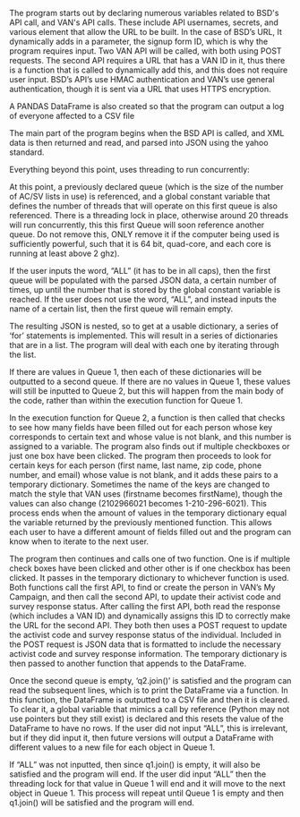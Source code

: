 The program starts out by declaring numerous variables related to BSD's API call, and VAN's API calls. These include API usernames, secrets, and various element that allow the URL to be built. In the case of BSD’s URL, It dynamically adds in a parameter, the signup form ID, which is why the program requires input. Two VAN API will be called, with both using POST requests. The second API requires a URL that has a VAN ID in it, thus there is a function that is called to dynamically add this, and this does not require user input. BSD’s API’s use HMAC authentication and VAN’s use general authentication, though it is sent via a URL that uses HTTPS encryption.

A PANDAS DataFrame is also created so that the program can output a log of everyone affected to a CSV file

The main part of the program begins when the BSD API is called, and XML data is then returned and read, and parsed into JSON using the yahoo standard. 

Everything beyond this point, uses threading to run concurrently:

At this point, a previously declared queue (which is the size of the number of AC/SV lists in use) is referenced, and a global constant variable that defines the number of threads that will operate on this first queue is also referenced. There is a threading lock in place, otherwise around 20 threads will run concurrently, this this first Queue will soon reference another queue. Do not remove this, ONLY remove it if the computer being used is sufficiently powerful, such that it is 64 bit, quad-core, and each core is running at least above 2 ghz). 

If the user inputs the word, “ALL” (it has to be in all caps), then the first queue will be populated with the parsed JSON data, a certain number of times, up until the number that is stored by the global constant variable is reached. If the user does not use the word, “ALL”, and instead inputs the name of a certain list, then the first queue will remain empty.

The resulting JSON is nested, so to get at a usable dictionary, a series of ‘for’ statements is implemented. This will result in a series of dictionaries that are in a list. The program will deal with each one by iterating through the list. 

If there are values in Queue 1, then each of these dictionaries will be outputted to a second queue. If there are no values in Queue 1, these values will still be inputted to Queue 2, but this will happen from the main body of the code, rather than within the execution function for Queue 1.

In the execution function for Queue 2, a function is then called that checks to see how many fields have been filled out for each person whose key corresponds to certain text and whose value is not blank, and this number is assigned to a variable. The program also finds out if multiple checkboxes or just one box have been clicked. The program then proceeds to look for certain keys for each person (first name, last name, zip code, phone number, and email) whose value is not blank, and it adds these pairs to a temporary dictionary. Sometimes the name of the keys are changed to match the style that VAN uses (firstname becomes firstName), though the values can also change (2102966021 becomes 1-210-296-6021). This process ends when the amount of values in the temporary dictionary equal the variable returned by the previously mentioned function. This allows each user to have a different amount of fields filled out and the program can know when to iterate to the next user.

The program then continues and calls one of two function. One is if multiple check boxes have been clicked and other other is if one checkbox has been clicked. It passes in the temporary dictionary to whichever function is used. Both functions call the first API, to find or create the person in VAN’s My Campaign, and then call the second API, to update their activist code and survey response status. After calling the first API, both read the response (which includes a VAN ID) and dynamically assigns this ID to correctly make the URL for the second API. They both then uses a POST request to update the activist code and survey response status of the individual. Included in the POST request is JSON data that is formatted to include the necessary activist code and survey response information. The temporary dictionary is then passed to another function that appends to the DataFrame.

Once the second queue is empty, ‘q2.join()’ is satisfied and the program can read the subsequent lines, which is to print the DataFrame via a function. In this function, the DataFrame is outputted to a CSV file and then it is cleared. To clear it, a global variable that mimics a call by reference (Python may not use pointers but they still exist) is declared and this resets the value of the DataFrame to have no rows. If the user did not input “ALL”, this is irrelevant, but if they did input it, then future versions will output a DataFrame with different values to a new file for each object in Queue 1.

If “ALL” was not inputted, then since q1.join() is empty, it will also be satisfied and the program will end. If the user did input “ALL” then the threading lock for that value in Queue 1 will end and it will move to the next object in Queue 1. This process will repeat until Queue 1 is empty and then q1.join() will be satisfied and the program will end. 
